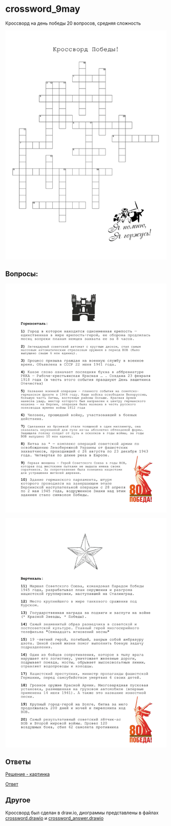 # crossword_9may
Кроссворд на день победы 20 вопросов, средняя сложность

![Кроссворд](https://github.com/yudls/crossword_9may/blob/main/кроссворд.png)



## Вопросы:


![Кроссворд вопросы 1](https://github.com/yudls/crossword_9may/blob/main/%D0%BA%D1%80%D0%BE%D1%81%D1%81%D0%B2%D0%BE%D1%80%D0%B4%20%D0%B2%D0%BE%D0%BF%D1%80%D0%BE%D1%81%D1%8B-1.png)


![Кроссворд вопросы 2](https://github.com/yudls/crossword_9may/blob/main/%D0%BA%D1%80%D0%BE%D1%81%D1%81%D0%B2%D0%BE%D1%80%D0%B4%20%D0%B2%D0%BE%D0%BF%D1%80%D0%BE%D1%81%D1%8B-2.png)



## Ответы
[Решение - картинка](https://github.com/yudls/crossword_9may/blob/main/crossword_answer.png)


[Ответ](https://github.com/yudls/crossword_9may/blob/main/crossword_answer.pdf)

## Другое

Кроссворд был сделан в draw.io, диограммы представлены в файлах [crossword.drawio](https://github.com/yudls/crossword_9may/blob/main/crossword.drawio) и [crossword_answer.drawio](https://github.com/yudls/crossword_9may/blob/main/crossword_answer.drawio)

